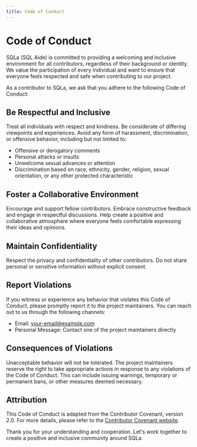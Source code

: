 ```yaml
---
title: Code of Conduct
---
```


# Code of Conduct

SQLa (SQL Aide) is committed to providing a welcoming and inclusive environment
for all contributors, regardless of their background or identity. We value the
participation of every individual and want to ensure that everyone feels
respected and safe when contributing to our project.

As a contributor to SQLa, we ask that you adhere to the following Code of
Conduct:

## Be Respectful and Inclusive

Treat all individuals with respect and kindness. Be considerate of differing
viewpoints and experiences. Avoid any form of harassment, discrimination, or
offensive behavior, including but not limited to:

- Offensive or derogatory comments
- Personal attacks or insults
- Unwelcome sexual advances or attention
- Discrimination based on race, ethnicity, gender, religion, sexual orientation,
  or any other protected characteristic

## Foster a Collaborative Environment

Encourage and support fellow contributors. Embrace constructive feedback and
engage in respectful discussions. Help create a positive and collaborative
atmosphere where everyone feels comfortable expressing their ideas and opinions.

## Maintain Confidentiality

Respect the privacy and confidentiality of other contributors. Do not share
personal or sensitive information without explicit consent.

## Report Violations

If you witness or experience any behavior that violates this Code of Conduct,
please promptly report it to the project maintainers. You can reach out to us
through the following channels:

- Email: your-email@example.com
- Personal Message: Contact one of the project maintainers directly

## Consequences of Violations

Unacceptable behavior will not be tolerated. The project maintainers reserve the
right to take appropriate actions in response to any violations of the Code of
Conduct. This can include issuing warnings, temporary or permanent bans, or
other measures deemed necessary.

## Attribution

This Code of Conduct is adapted from the Contributor Covenant, version 2.0. For
more details, please refer to the
[Contributor Covenant website](https://www.contributor-covenant.org/).

Thank you for your understanding and cooperation. Let's work together to create
a positive and inclusive community around SQLa.
